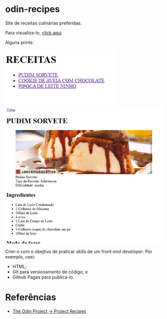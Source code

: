 # odin-recipes


Site de receitas culinárias preferidas.

Para visualiza-lo, [click aqui](www.google.com).

Alguns prints:

![Tux, the Linux mascot](./evid%C3%AAncias/evid%C3%AAncia-menu.PNG)
![Tux, the Linux mascot](./evid%C3%AAncias/evid%C3%AAncia-receita.PNG)

Criei-o com o obejtivo de praticar skills de um front-end developer. Por exemplo, usei:
* HTML;
* Git para versionamento de código; e
* Github Pages para publica-lo.

# Referências
* [The Odin Project -> Project Recipes](https://www.theodinproject.com/lessons/foundations-recipes)


